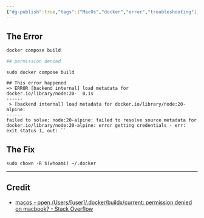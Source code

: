 ```yaml
---
{"dg-publish":true,"tags":["MacOs","docker","error","troubleshooting"],"permalink":"/developer/docker/docker-credentials-error-mac-os/","dgPassFrontmatter":true}
---
```


## The Error
```bash
docker compose build

## permission denied
```

```shell
sudo docker compose build

## This error happened
=> ERROR [backend internal] load metadata for docker.io/library/node:20-  0.1s
------
 > [backend internal] load metadata for docker.io/library/node:20-alpine:
------
failed to solve: node:20-alpine: failed to resolve source metadata for docker.io/library/node:20-alpine: error getting credentials - err: exit status 1, out: ``
```
## The Fix
```shell
sudo chown -R $(whoami) ~/.docker
```
---
## Credit
- [macos - open /Users/[user]/.docker/buildx/current: permission denied on macbook? - Stack Overflow](https://stackoverflow.com/questions/75686903/open-users-user-docker-buildx-current-permission-denied-on-macbook)